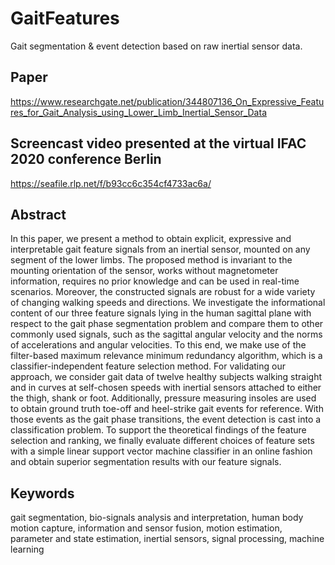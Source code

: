# GaitFeatures
Gait segmentation &amp; event detection based on raw inertial sensor data.

## Paper
https://www.researchgate.net/publication/344807136_On_Expressive_Features_for_Gait_Analysis_using_Lower_Limb_Inertial_Sensor_Data

## Screencast video presented at the virtual IFAC 2020 conference Berlin
https://seafile.rlp.net/f/b93cc6c354cf4733ac6a/

## Abstract
In this paper, we present a method to obtain explicit, expressive and interpretable
gait feature signals from an inertial sensor, mounted on any segment of the lower limbs.
The proposed method is invariant to the mounting orientation of the sensor, works without
magnetometer information, requires no prior knowledge and can be used in real-time scenarios.
Moreover, the constructed signals are robust for a wide variety of changing walking speeds
and directions. We investigate the informational content of our three feature signals lying in
the human sagittal plane with respect to the gait phase segmentation problem and compare
them to other commonly used signals, such as the sagittal angular velocity and the norms of
accelerations and angular velocities. To this end, we make use of the filter-based maximum
relevance minimum redundancy algorithm, which is a classifier-independent feature selection
method. For validating our approach, we consider gait data of twelve healthy subjects walking
straight and in curves at self-chosen speeds with inertial sensors attached to either the thigh,
shank or foot. Additionally, pressure measuring insoles are used to obtain ground truth toe-off
and heel-strike gait events for reference. With those events as the gait phase transitions, the
event detection is cast into a classification problem. To support the theoretical findings of the
feature selection and ranking, we finally evaluate different choices of feature sets with a simple
linear support vector machine classifier in an online fashion and obtain superior segmentation
results with our feature signals.

## Keywords
gait segmentation, bio-signals analysis and interpretation, human body motion
capture, information and sensor fusion, motion estimation, parameter and state estimation,
inertial sensors, signal processing, machine learning